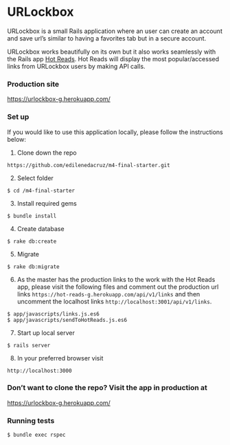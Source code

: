 # URLockbox

URLockbox is a small Rails application where an user can create an account and save url’s similar to having a favorites tab but in a secure account.


URLockbox works beautifully on its own but it also works seamlessly with the Rails app [Hot Reads](https://github.com/edilenedacruz/hot_reads). Hot Reads will display the most popular/accessed links from URLockbox users by making API calls.

### Production site

https://urlockbox-g.herokuapp.com/

### Set up

If you would like to use this application locally, please follow the instructions below:

1. Clone down the repo
```
https://github.com/edilenedacruz/m4-final-starter.git
```
2. Select folder
```
$ cd /m4-final-starter
```
3. Install required gems
```
$ bundle install
```
4. Create database
```
$ rake db:create
```
5. Migrate
```
$ rake db:migrate
```

6. As the master has the production links to the work with the Hot Reads app, please visit the following files and comment out the production url links ```https://hot-reads-g.herokuapp.com/api/v1/links``` and then uncomment the localhost links ```http://localhost:3001/api/v1/links```.

```
$ app/javascripts/links.js.es6
$ app/javascripts/sendToHotReads.js.es6
```

7. Start up local server
```
$ rails server
```

8. In your preferred browser visit
```
http://localhost:3000
```


### Don’t want to clone the repo? Visit the app in production at

https://urlockbox-g.herokuapp.com/


### Running tests

```
$ bundle exec rspec
```
